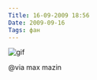 ```yaml
---
Title: 16-09-2009 18:56
Date: 2009-09-16
Tags: фан
---
```


![gif](http://lh4.ggpht.com/_KZsoshYV_T8/SrE0ylbMtsI/AAAAAAAAA80/8vwEn4jYIio/s800/2009_09_16_03_21_www_dancingblock_com_strip_0112.gif)

@via max mazin